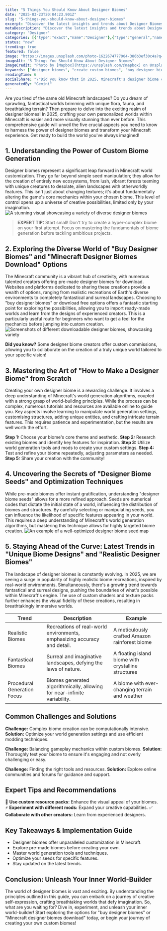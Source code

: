 ```yaml
---
title: "5 Things You Should Know About Designer Biomes"
date: "2025-03-23T20:04:23.901Z"
slug: "5-things-you-should-know-about-designer-biomes"
excerpt: "Discover the latest insights and trends about Designer Biomes. This comprehensive guide covers everything you need to know about Designer Biomes in 2025."
metaDescription: "Discover the latest insights and trends about Designer Biomes. This comprehensive guide covers everything you need to know about Designer Biomes in 2025."
category: "Designer"
categories: [{"type":"exact","name":"Designer"},{"type":"general","name":"Environmental Science"},{"type":"medium","name":"Ecosystem Engineering"},{"type":"specific","name":"Habitat Restoration"},{"type":"niche","name":"Bioremediation"}]
status: "new"
trending: true
featured: false
image: "https://images.unsplash.com/photo-1622674777904-386b3ef30c4a?q=85&w=1200&fit=max&fm=webp&auto=compress"
imageAlt: "5 Things You Should Know About Designer Biomes"
imageCredit: "Photo by [Mapbox](https://unsplash.com/@mapbox) on Unsplash"
keywords: ["designer biomes", "create custom biomes", "buy designer biomes", "best designer biomes minecraft", "designer biome seeds", "minecraft designer biomes download", "custom biome generation", "how to make a designer biome", "unique biome designs", "realistic designer biomes"]
readingTime: 6
socialShare: "\"Did you know that in 2025, Minecraft's designer biome community is creating realistically stunning worlds AND completely fantastical ones? The possibilities are truly limitless!\""
generatedBy: "Gemini"
---
```




Are you tired of the same old Minecraft landscapes?  Do you dream of sprawling, fantastical worlds brimming with unique flora, fauna, and breathtaking terrain? Then prepare to delve into the exciting realm of designer biomes! In 2025, crafting your own personalized worlds within Minecraft is easier and more visually stunning than ever before. This comprehensive guide will unveil the five crucial aspects you need to know to harness the power of designer biomes and transform your Minecraft experience.  Get ready to build the world you've always imagined!

## 1. Understanding the Power of Custom Biome Generation

Designer biomes represent a significant leap forward in Minecraft world customization.  They go far beyond simple seed manipulation; they allow for the creation of entirely new ecosystems, from lush, vibrant forests teeming with unique creatures to desolate, alien landscapes with otherworldly features.  This isn't just about changing textures; it's about fundamentally altering the game's core mechanics within your chosen biome. This level of control opens up a universe of creative possibilities, limited only by your imagination. ![A stunning visual showcasing a variety of diverse designer biomes](https://images.unsplash.com/photo-1609921212029-bb5a28e60960?q=85&w=1200&fit=max&fm=webp&auto=compress)

> **EXPERT TIP:**  Start small! Don't try to create a hyper-complex biome on your first attempt. Focus on mastering the fundamentals of biome generation before tackling ambitious projects.

## 2.  Exploring the Diverse World of "Buy Designer Biomes" and "Minecraft Designer Biomes Download" Options

The Minecraft community is a vibrant hub of creativity, with numerous talented creators offering pre-made designer biomes for download.  Websites and platforms dedicated to sharing these creations provide a wealth of options, ranging from realistic recreations of Earth's diverse environments to completely fantastical and surreal landscapes.  Choosing to "buy designer biomes" or download free options offers a fantastic starting point for exploring the possibilities, allowing you to import ready-made worlds and learn from the designs of experienced creators.  This is a particularly useful route for beginners who want to get a feel for the mechanics before jumping into custom creation.  ![Screenshots of different downloadable designer biomes, showcasing variety](https://images.unsplash.com/photo-1609921205586-7e8a57516512?q=85&w=1200&fit=max&fm=webp&auto=compress)

**Did you know?**  Some designer biome creators offer custom commissions, allowing you to collaborate on the creation of a truly unique world tailored to your specific vision!

## 3. Mastering the Art of "How to Make a Designer Biome" from Scratch

Creating your own designer biome is a rewarding challenge.  It involves a deep understanding of Minecraft's world generation algorithms, coupled with a strong grasp of world-building principles.  While the process can be complex, numerous tutorials and resources are available online to guide you.  Key aspects involve learning to manipulate world generation settings, customising structures, adding unique entities, and crafting intricate terrain features.  This requires patience and experimentation, but the results are well worth the effort.

**Step 1:**  Choose your biome's core theme and aesthetic.
**Step 2:**  Research existing biomes and identify key features for inspiration.
**Step 3:**  Utilize world generation tools and mods to create your custom settings.
**Step 4:**  Test and refine your biome repeatedly, adjusting parameters as needed.
**Step 5:**  Share your creation with the community!

## 4.  Uncovering the Secrets of "Designer Biome Seeds" and Optimization Techniques

While pre-made biomes offer instant gratification, understanding "designer biome seeds" allows for a more refined approach.  Seeds are numerical codes that dictate the initial state of a world, influencing the distribution of biomes and structures.  By carefully selecting or manipulating seeds, you can influence the likelihood of specific features appearing in your world.  This requires a deep understanding of Minecraft's world generation algorithms, but mastering this technique allows for highly targeted biome creation.  ![An example of a well-optimized designer biome seed map](https://images.unsplash.com/photo-1622674777904-386b3ef30c4a?q=85&w=1200&fit=max&fm=webp&auto=compress)

## 5.  Staying Ahead of the Curve: Latest Trends in "Unique Biome Designs" and "Realistic Designer Biomes"

The landscape of designer biomes is constantly evolving.  In 2025, we are seeing a surge in popularity of highly realistic biome recreations, inspired by real-world environments.  Simultaneously, there's a growing trend towards fantastical and surreal designs, pushing the boundaries of what's possible within Minecraft's engine.  The use of custom shaders and texture packs further enhances the visual fidelity of these creations, resulting in breathtakingly immersive worlds.

| Trend                     | Description                                                                   | Example                                      |
|--------------------------|-------------------------------------------------------------------------------|----------------------------------------------|
| Realistic Biomes          | Recreations of real-world environments, emphasizing accuracy and detail.      | A meticulously crafted Amazon rainforest biome |
| Fantastical Biomes        | Surreal and imaginative landscapes, defying the laws of nature.                | A floating island biome with crystalline structures |
| Procedural Generation Focus | Biomes generated algorithmically, allowing for near-infinite variability.     | A biome with ever-changing terrain and weather |

## Common Challenges and Solutions

**Challenge:**  Complex biome creation can be computationally intensive.
**Solution:**  Optimize your world generation settings and use efficient modding techniques.

**Challenge:**  Balancing gameplay mechanics within custom biomes.
**Solution:**  Thoroughly test your biome to ensure it's engaging and not overly challenging or easy.

**Challenge:**  Finding the right tools and resources.
**Solution:**  Explore online communities and forums for guidance and support.

## Expert Tips and Recommendations

🔑 **Use custom resource packs:** Enhance the visual appeal of your biomes.
⚡ **Experiment with different mods:** Expand your creative capabilities.
✅ **Collaborate with other creators:** Learn from experienced designers.

## Key Takeaways & Implementation Guide

*   Designer biomes offer unparalleled customization in Minecraft.
*   Explore pre-made biomes before creating your own.
*   Master world generation tools and techniques.
*   Optimize your seeds for specific features.
*   Stay updated on the latest trends.

## Conclusion: Unleash Your Inner World-Builder

The world of designer biomes is vast and exciting.  By understanding the principles outlined in this guide, you can embark on a journey of creative self-expression, crafting breathtaking worlds that defy imagination.  So, what are you waiting for? Dive in, experiment, and unleash your inner world-builder! Start exploring the options for "buy designer biomes" or "Minecraft designer biomes download" today, or begin your journey of creating your own custom biomes!

